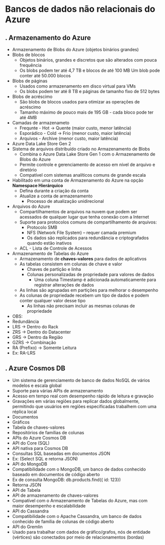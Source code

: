 # Bancos de dados não relacionais do Azure

. Armazenamento do Azure
--------------------
- Armazenamento de Blobs do Azure (objetos binários grandes)
 - Blobs de blocos
   - Objetos binários, grandes e discretos que são alterados com pouca frequência
   - Os blobs podem ter até 4,7 TB e blocos de até 100 MB Um blob pode conter até 50.000 blocos
 - Blobs de páginas
   - Usados como armazenamento em disco virtual para VMs
   - Os blobs podem ter até 8 TB e páginas de tamanho fixo de 512 bytes
 - Blobs de acréscimo
   - São blobs de blocos usados para otimizar as operações de acréscimo
   - Tamanho máximo de pouco mais de 195 GB - cada bloco pode ter até 4MB
 - Camadas de armazenameto
   - Frequnte - Hot -> Quente (maior custo, menor latência)
   - Esporádico - Cold -> Frio (menor custo, maior latência)
   - Arquivos - Archive (menor custo, maior latência)
- Azure Data Lake Store Gen 2
 - Sistema de arquivos distribuído criado no Armazenamento de Blobs
   - Combina o Azure Data Lake Store Gen 1 com o Armazenamento de Blobs do Azure
   - Permite controle e gerenciamento de acesso em nível de arquivo e diretório
   - Compatível com sistemas analíticos comuns de grande escala
 - Habilitado em uma conta de Armazenamento do Azure na opção <b>Namespace Hierárquico</b>
   - Defina durante a criação da conta
   - Atualize a conta de armazenamento
     - Processo de atualização unidirecional
- Arquivos do Azure
  - Compartilhamentos de arquivos na nuvem que podem ser acessados de qualquer lugar que tenha conexão com a Internet
  - Suporte para protocolos comuns de compartilhamento de arquivos:
     - Protocolo SMB
     - NFS (Network File System) – requer camada premium
     - Os dados são replicados para redundância e criptografados quando estão inativos
  - ACL - Lista de Controle de Acessos
- Armazenamento de Tabelas do Azure
  - Armazenamento de <b>chaves-valores</b> para dados de aplicativos
  - As tabelas consistem em colunas de chave e valor
     - Chaves de partição e linha
     - Colunas personalizadas de propriedade para valores de dados
        - Uma coluna Timestamp é adicionada automaticamente para registrar alterações de dados
  - As linhas são agrupadas em partições para melhorar o desempenho
  - As colunas de propriedade recebem um tipo de dados e podem conter qualquer valor desse tipo
      - As linhas não precisam incluir as mesmas colunas de propriedade
- OBS:
 - Redundância
  - LRS -> Dentro do Rack
  - ZRS -> Dentro do Datacenter
  - GRS -> Dentro da Região
  - GZRS -> Combinação
  - RA (Prefixo) -> Somente Leitura
   - Ex: RA-LRS

. Azure Cosmos DB
--------------------
- Um sistema de gerenciamento de banco de dados NoSQL de vários modelos e escala global
 - Suporte para várias APIs de armazenamento
 - Acesso em tempo real com desempenho rápido de leitura e gravação
 - Gravações em várias regiões para replicar dados globalmente, permitindo que usuários em regiões especificadas trabalhem com uma réplica local
 - Documentos
 - Gráficos
 - Tabela de chaves-valores
 - Repositórios de famílias de colunas
- APIs do Azure Cosmos DB
- API do Core (SQL)
 - API nativa para Cosmos DB
 - Consultas SQL baseadas em documentos JSON
 - Ex: (Select SQL e retorna JSON)
- API do MongoDB
 - Compatibilidade com o MongoDB, um banco de dados conhecido baseado em documentos de código aberto
 - Ex de consulta MongoDB: db.products.find({ id: 123})
 - Retorna JSON
- API de Tabela
 - API de armazenamento de chaves-valores
 - Compatível com o Armazenamento de Tabelas do Azure, mas com maior desempenho e escalabilidade
- API do Cassandra
 - Compatibilidade com o Apache Cassandra, um banco de dados conhecido de família de colunas de código aberto
- API do Gremlin
 - Usado para trabalhar com dados de gráfico/grafos, nós de entidade (vértices) são conectados por meio de relacionamentos (bordas)

